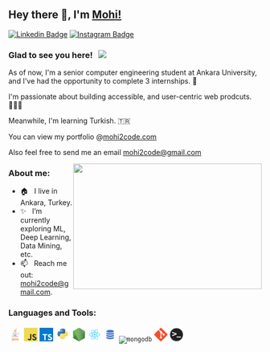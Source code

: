 ## Hey there 👋, I'm [Mohi!](https://github.com/mohi2code/)

[![Linkedin Badge](https://img.shields.io/badge/-LinkedIn-0e76a8?style=flat-square&logo=Linkedin&logoColor=white)](https://linkedin.com/in/mohieldin-a-4b06a417b)
[![Instagram Badge](https://img.shields.io/badge/-Instagram-e4405f?style=flat-square&logo=Instagram&logoColor=white)](https://instagram.com/mohi.ahmed._/)

### Glad to see you here! &nbsp; ![](https://visitor-badge.glitch.me/badge?page_id=iampavangandhi.iampavangandhi&style=flat-square&color=0088cc)

As of now, I'm a senior computer engineering student at Ankara University, and I've had the opportunity to complete 3 internships. 🚀

I'm passionate about building accessible, and user-centric web prodcuts. 🧑🏽‍💻

Meanwhile, I'm learning Turkish. 🇹🇷

You can view my portfolio @[mohi2code.com](https://mohi2code.com/)

Also feel free to send me an email [mohi2code@gmail.com](mailto:mohi2code@gmail.com?subject=Hi%20Mohi)

<img align="right" height="250" width="375" alt="" src="https://user-images.githubusercontent.com/74038190/238353480-219bcc70-f5dc-466b-9a60-29653d8e8433.gif" />

### About me:

- 🏠 &nbsp; I live in Ankara, Turkey.
- ✨ &nbsp; I’m currently exploring ML, Deep Learning, Data Mining, etc.
- 📫 &nbsp; Reach me out: mohi2code@gmail.com.

### Languages and Tools:

<code><img height="27" src="https://raw.githubusercontent.com/github/explore/80688e429a7d4ef2fca1e82350fe8e3517d3494d/topics/java/java.png" alt="java"></code>
<code><img height="27" src="https://raw.githubusercontent.com/github/explore/80688e429a7d4ef2fca1e82350fe8e3517d3494d/topics/javascript/javascript.png" alt="javascript"></code>
<code><img height="27" src="https://raw.githubusercontent.com/github/explore/80688e429a7d4ef2fca1e82350fe8e3517d3494d/topics/typescript/typescript.png" alt="typescript"></code>
<code><img height="30" src="https://raw.githubusercontent.com/github/explore/80688e429a7d4ef2fca1e82350fe8e3517d3494d/topics/python/python.png" alt="python"></code>
<code><img height="27" src="https://raw.githubusercontent.com/github/explore/80688e429a7d4ef2fca1e82350fe8e3517d3494d/topics/nodejs/nodejs.png" alt="nodejs"></code>
<code><img height="27" src="https://raw.githubusercontent.com/github/explore/80688e429a7d4ef2fca1e82350fe8e3517d3494d/topics/react/react.png" alt="react"></code>
<code><img height="27" src="https://raw.githubusercontent.com/github/explore/80688e429a7d4ef2fca1e82350fe8e3517d3494d/topics/sql/sql.png" alt="sql"></code>
<code><img height="27" src="https://encrypted-tbn0.gstatic.com/images?q=tbn%3AANd9GcSTTzPAw-55ssm1Im594xYZ9eRQu2JylrkYLg&usqp=CAU" alt="mongodb"></code>
<code><img height="27" src="https://raw.githubusercontent.com/devicons/devicon/master/icons/git/git-original.svg" alt="git"></code>
<code><img height="27" src="https://raw.githubusercontent.com/github/explore/80688e429a7d4ef2fca1e82350fe8e3517d3494d/topics/terminal/terminal.png" alt="terminal"></code>

<!--
**mohi2code/mohi2code** is a ✨ _special_ ✨ repository because its `README.md` (this file) appears on your GitHub profile.

Here are some ideas to get you started:

- 🔭 I’m currently working on ...
- 🌱 I’m currently learning ...
- 👯 I’m looking to collaborate on ...
- 🤔 I’m looking for help with ...
- 💬 Ask me about ...
- 📫 How to reach me: ...
- 😄 Pronouns: ...
- ⚡ Fun fact: ...
-->

